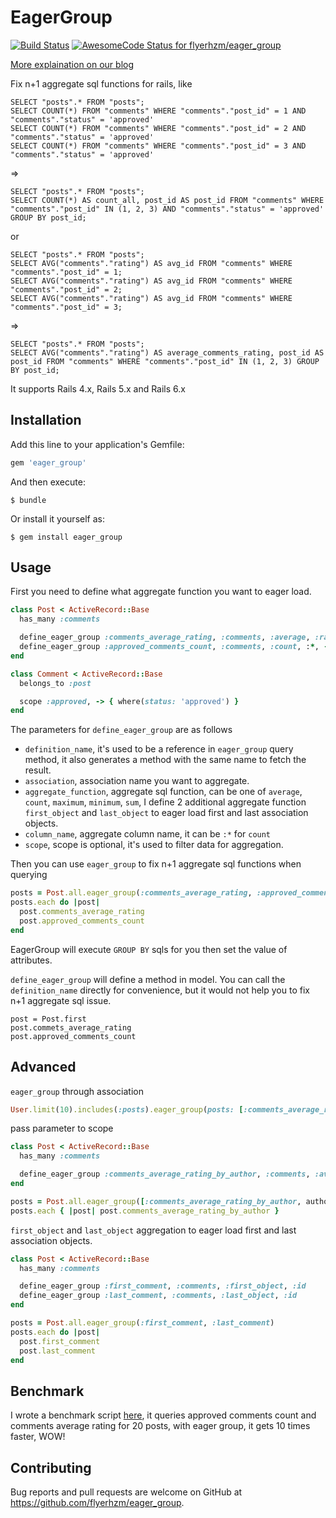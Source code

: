# EagerGroup

[![Build Status](https://secure.travis-ci.org/flyerhzm/eager_group.png)](http://travis-ci.org/flyerhzm/eager_group)
[![AwesomeCode Status for
flyerhzm/eager_group](https://awesomecode.io/projects/e5386790-9420-4003-831a-c9a8c8a48108/status)](https://awesomecode.io/repos/flyerhzm/eager_group)

[More explaination on our blog](http://blog.flyerhzm.com/2015/06/29/eager_group/)

Fix n+1 aggregate sql functions for rails, like

```
SELECT "posts".* FROM "posts";
SELECT COUNT(*) FROM "comments" WHERE "comments"."post_id" = 1 AND "comments"."status" = 'approved'
SELECT COUNT(*) FROM "comments" WHERE "comments"."post_id" = 2 AND "comments"."status" = 'approved'
SELECT COUNT(*) FROM "comments" WHERE "comments"."post_id" = 3 AND "comments"."status" = 'approved'
```

=>

```
SELECT "posts".* FROM "posts";
SELECT COUNT(*) AS count_all, post_id AS post_id FROM "comments" WHERE "comments"."post_id" IN (1, 2, 3) AND "comments"."status" = 'approved' GROUP BY post_id;
```

or

```
SELECT "posts".* FROM "posts";
SELECT AVG("comments"."rating") AS avg_id FROM "comments" WHERE "comments"."post_id" = 1;
SELECT AVG("comments"."rating") AS avg_id FROM "comments" WHERE "comments"."post_id" = 2;
SELECT AVG("comments"."rating") AS avg_id FROM "comments" WHERE "comments"."post_id" = 3;
```

=>

```
SELECT "posts".* FROM "posts";
SELECT AVG("comments"."rating") AS average_comments_rating, post_id AS post_id FROM "comments" WHERE "comments"."post_id" IN (1, 2, 3) GROUP BY post_id;
```

It supports Rails 4.x, Rails 5.x and Rails 6.x

## Installation

Add this line to your application's Gemfile:

```ruby
gem 'eager_group'
```

And then execute:

```
$ bundle
```

Or install it yourself as:

```
$ gem install eager_group
```

## Usage

First you need to define what aggregate function you want to eager
load.

```ruby
class Post < ActiveRecord::Base
  has_many :comments

  define_eager_group :comments_average_rating, :comments, :average, :rating
  define_eager_group :approved_comments_count, :comments, :count, :*, -> { approved }
end

class Comment < ActiveRecord::Base
  belongs_to :post

  scope :approved, -> { where(status: 'approved') }
end
```

The parameters for `define_eager_group` are as follows

* `definition_name`, it's used to be a reference in `eager_group` query
method, it also generates a method with the same name to fetch the
result.
* `association`, association name you want to aggregate.
* `aggregate_function`, aggregate sql function, can be one of `average`,
`count`, `maximum`, `minimum`, `sum`, I define 2 additional aggregate
function `first_object` and `last_object` to eager load first and last
association objects.
* `column_name`, aggregate column name, it can be `:*` for `count`
* `scope`, scope is optional, it's used to filter data for aggregation.

Then you can use `eager_group` to fix n+1 aggregate sql functions
when querying

```ruby
posts = Post.all.eager_group(:comments_average_rating, :approved_comments_count)
posts.each do |post|
  post.comments_average_rating
  post.approved_comments_count
end
```

EagerGroup will execute `GROUP BY` sqls for you then set the value of
attributes.

`define_eager_group` will define a method in model.
You can call the `definition_name` directly for convenience,
but it would not help you to fix n+1 aggregate sql issue.

```
post = Post.first
post.commets_average_rating
post.approved_comments_count
```

## Advanced

`eager_group` through association

```ruby
User.limit(10).includes(:posts).eager_group(posts: [:comments_average_rating, :approved_comments_count])
```

pass parameter to scope

```ruby
class Post < ActiveRecord::Base
  has_many :comments

  define_eager_group :comments_average_rating_by_author, :comments, :average, :rating, ->(author, ignore) { by_author(author, ignore) }
end

posts = Post.all.eager_group([:comments_average_rating_by_author, author, true])
posts.each { |post| post.comments_average_rating_by_author }
```

`first_object` and `last_object` aggregation to eager load first and
last association objects.

```ruby
class Post < ActiveRecord::Base
  has_many :comments

  define_eager_group :first_comment, :comments, :first_object, :id
  define_eager_group :last_comment, :comments, :last_object, :id
end

posts = Post.all.eager_group(:first_comment, :last_comment)
posts.each do |post|
  post.first_comment
  post.last_comment
end
```


## Benchmark

I wrote a benchmark script [here][1], it queries approved comments count
and comments average rating for 20 posts, with eager group, it gets 10
times faster, WOW!

## Contributing

Bug reports and pull requests are welcome on GitHub at https://github.com/flyerhzm/eager_group.

[1]:  https://github.com/flyerhzm/eager_group/blob/master/benchmark.rb

